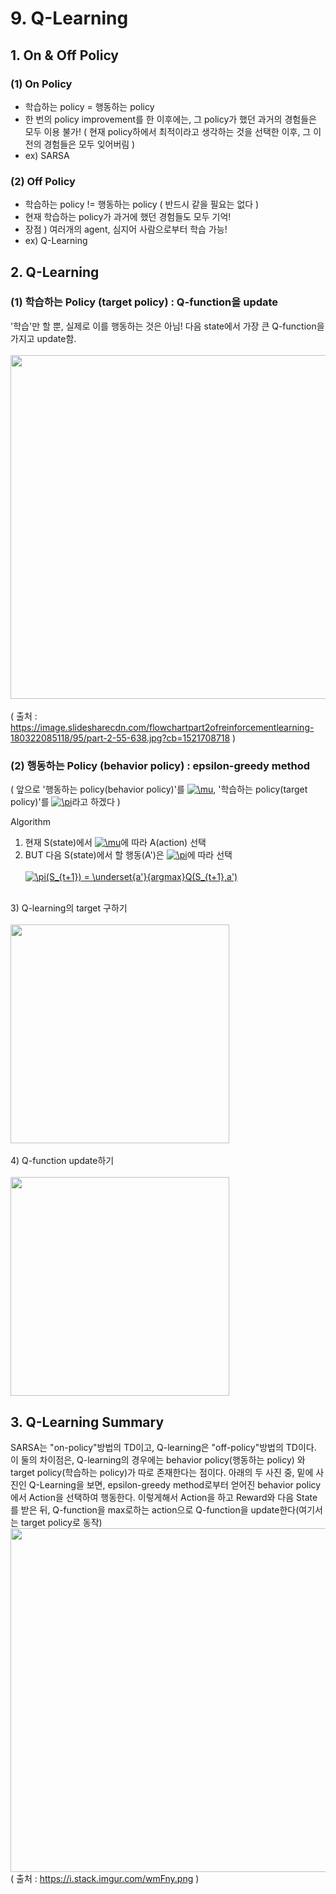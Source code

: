 # 9. Q-Learning

## 1. On & Off Policy
### (1) On Policy
- 학습하는 policy = 행동하는 policy
- 한 번의 policy improvement를 한 이후에는, 그 policy가 했던 과거의 경험들은 모두 이용 불가! ( 현재 policy하에서 최적이라고 생각하는 것을 선택한 이후,
그 이전의 경험들은 모두 잊어버림 )
- ex) SARSA

### (2) Off Policy
- 학습하는 policy != 행동하는 policy ( 반드시 같을 필요는 없다 )
- 현재 학습하는 policy가 과거에 했던 경험들도 모두 기억!
- 장점 ) 여러개의 agent, 심지어 사람으로부터 학습 가능!
- ex) Q-Learning

## 2. Q-Learning
### (1) 학습하는 Policy (target policy) : Q-function을 update
'학습'만 할 뿐, 실제로 이를 행동하는 것은 아님! 다음 state에서 가장 큰 Q-function을 가지고 update함.
</br></br>
<img src="https://image.slidesharecdn.com/flowchartpart2ofreinforcementlearning-180322085118/95/part-2-55-638.jpg?cb=1521708718" width="550" /> </br>
</br>
( 출처 : https://image.slidesharecdn.com/flowchartpart2ofreinforcementlearning-180322085118/95/part-2-55-638.jpg?cb=1521708718 )
</br>

### (2) 행동하는 Policy (behavior policy) : epsilon-greedy method
( 앞으로 '행동하는 policy(behavior policy)'를 <a href="https://www.codecogs.com/eqnedit.php?latex=\mu" target="_blank"><img src="https://latex.codecogs.com/gif.latex?\mu" title="\mu" /></a>,
'학습하는 policy(target policy)'를 <a href="https://www.codecogs.com/eqnedit.php?latex=\pi" target="_blank"><img src="https://latex.codecogs.com/gif.latex?\pi" title="\pi" /></a>라고 하겠다 ) </br>

Algorithm
1) 현재 S(state)에서 <a href="https://www.codecogs.com/eqnedit.php?latex=\mu" target="_blank"><img src="https://latex.codecogs.com/gif.latex?\mu" title="\mu" /></a>에 따라 A(action) 선택
2) BUT 다음 S(state)에서 할 행동(A')은 <a href="https://www.codecogs.com/eqnedit.php?latex=\pi" target="_blank"><img src="https://latex.codecogs.com/gif.latex?\pi" title="\pi" /></a>에 따라 선택 </br> </br>
<a href="https://www.codecogs.com/eqnedit.php?latex=\pi(S_{t&plus;1})&space;=&space;\underset{a'}{argmax}Q(S_{t&plus;1},a')" target="_blank"><img src="https://latex.codecogs.com/gif.latex?\pi(S_{t&plus;1})&space;=&space;\underset{a'}{argmax}Q(S_{t&plus;1},a')" title="\pi(S_{t+1}) = \underset{a'}{argmax}Q(S_{t+1},a')" /></a>
</br>
3) Q-learning의 target 구하기 </br> </br>
<img src="https://t1.daumcdn.net/cfile/tistory/997CA13B5A649C642D" width="350" /> </br>
</br>
4) Q-function update하기 </br></br>
<img src="https://t1.daumcdn.net/cfile/tistory/99FA743A5A64A2CD29" width="350" /> </br>

## 3. Q-Learning Summary
SARSA는 "on-policy"방법의 TD이고, Q-learning은 "off-policy"방법의 TD이다. 이 둘의 차이점은, Q-learning의 경우에는 behavior policy(행동하는 policy)
와 target policy(학습하는 policy)가 따로 존재한다는 점이다. 아래의 두 사진 중, 밑에 사진인 Q-Learning을 보면, epsilon-greedy method로부터 얻어진 behavior policy에서 Action을 선택하여 행동한다. 
이렇게해서 Action을 하고 Reward와 다음 State를 받은 뒤, Q-function을 max로하는 action으로 Q-function을 update한다(여기서는 target policy로 동작)</br>
<img src="https://i.stack.imgur.com/wmFny.png" width="550" /> </br>
( 출처 : https://i.stack.imgur.com/wmFny.png )

